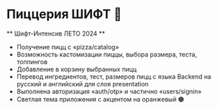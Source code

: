 # Пиццерия ШИФТ 🍕
** Шифт-Интенсив ЛЕТО 2024 **

- Получение пицц с «pizza/catalog»
- Возможность кастомизации пиццы, выбора размера, теста, топпингов
- Добавление в корзину выбранных пицц
- Перевод ингредиентов, тест, размеров пицц с языка Backend на русский и английский для слоя presentation
- Выполнена авторизация «auth/otp» и частично «users/signin»
- Светлая тема приложения с акцентом на оранжевый 🟠
